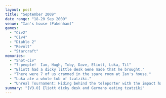 ```yaml
---
layout: post
title: "September 2009"
date_range: "18-20 Sep 2009"
venue: "Ian's house (Pakenham)"
games:
  - "Civ2"
  - "Civ4"
  - "Diablo 2"
  - "Revolt"
  - "Starcraft"
memories:
  - "Shot-civ"
  - "7-people!  Ian, Hugh, Toby, Dave, Eliott, Luka, Til"
  - "Eliott had a dicky little desk Gene made that he brought."
  - "There were 7 of us crammed in the spare room at Ian's house."
  - "Luka ate a whole tub of tzatziki."
  - "Unreal Tournament: Hiding behind the teleporter with the impact hammer!" 
summary: "[V3.0] Eliott dicky desk and Germans eating tzatziki"
---
```

